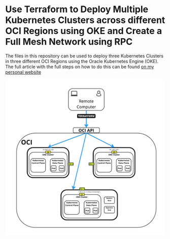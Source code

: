  # Use Terraform to Deploy Multiple Kubernetes Clusters across different OCI Regions using OKE and Create a Full Mesh Network using RPC
The files in this repository can be used to deploy three Kubernetes Clusters in three different OCI Regions using the Oracle Kubernetes Engine (OKE).
The full article with the full steps on how to do this can be found [on my personal website](https://www.iwanhoogendoorn.nl/index.php/Use_Terraform_to_Deploy_Multiple_Kubernetes_Clusters_across_different_OCI_Regions_using_OKE_and_Create_a_Full_Mesh_Network_using_RPC)

![](oci-oke-multicluster-k8s-terraform.png)
